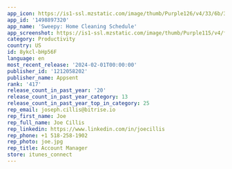 ```yaml
---
app_icon: https://is1-ssl.mzstatic.com/image/thumb/Purple126/v4/33/6b/35/336b3547-1f79-c0b9-9487-a9026caa0c9a/AppIcon-0-0-1x_U007epad-0-85-220.png/1024x1024bb.png
app_id: '1498897320'
app_name: 'Sweepy: Home Cleaning Schedule'
app_screenshot: https://is1-ssl.mzstatic.com/image/thumb/Purple115/v4/f9/be/75/f9be75fd-4438-4b00-e0f4-7924068905f6/760919ff-7ba2-495f-8a79-2bb017d989d6_1.png/1284x2778bb.png
category: Productivity
country: US
id: 8ykcl-bHp56F
language: en
most_recent_release: '2024-02-01T00:00:00'
publisher_id: '1212058202'
publisher_name: Appsent
rank: '417'
release_count_in_past_year: '20'
release_count_in_past_year_category: 13
release_count_in_past_year_top_in_category: 25
rep_email: joseph.cillis@bitrise.io
rep_first_name: Joe
rep_full_name: Joe Cillis
rep_linkedin: https://www.linkedin.com/in/joecillis
rep_phone: +1 518-258-1902
rep_photo: joe.jpg
rep_title: Account Manager
store: itunes_connect
---
```

